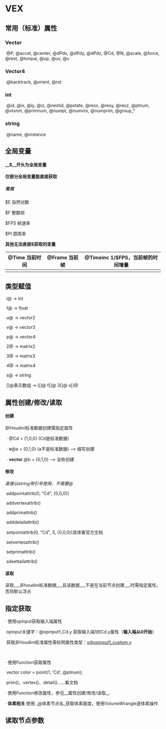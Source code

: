 # VEX



## 常用（标准）属性

### 	Vector

​	@P, @accel, @center, @dPdx, @dPdy, @dPdz, @Cd, @N, @scale, @force, @rest, @torque, @up, @uv, @v

### 	Vector4 

​	@backtrack, @orient, @rot

### int

​	@id, @ix, @iy, @iz, @nextid, @pstate, @resx, @resy, @resz, @ptnum, @vtxnm, @primnum, @numpt, @numvtx, @numprim, @group_*

### 	string

​	@name, @instance

## 全局变量

####  __$__开头为全局变量

__仅部分全局变量能直接获取__

##### 常用

$E	自然对数

$F	整数帧

$FPS	帧速率

$PI	圆周率



__其他无法直接$获取的变量__

| @Time        当前时间 | @Frame        当前帧 | @Timeinc        1/$FPS，当前帧的时间增量 |
| --------------------- | -------------------- | ---------------------------------------- |
|                       |                      |                                          |



## 类型赋值

​	i@ -> int

​	f@ -> float

​	u@ -> vector2

​	v@ -> vector3

​	p@ -> vector4

​	2@ -> matrix2

​	3@ -> matrix3

​	4@ -> matrix4

​	s@ -> string

​	[]@表示数组 -> i[]@	f[]@	3[]@	s[]@



## 属性创建/修改/读取

#### 创建

非Houdini标准数据创建需指定属性

​	·	@Cd = {1,0,0}	(Cd是标准数据)

​	·	__v__@a = {0,1,0}	(a不是标准数据)	-->	缩写创建

​	·	__vector__ @b = {0,1,0}	-->	全称创建

#### 修改

_直接以string带引号使用，不需要@_

​	addpointattrib(0, "Cd", {0,0,0})

​	addvertexattrib()

​	addprimattrib()

​	adddetailattrib()

​	setpointattrib(0, "Cd", 3, {0,0,0})具体看官方文档

​	setvertexattrib()

​	setprimattrib()

​	sdeettailattrib()



#### 读取

​	读取___非houdini标准数据___且该数据___不是在当前节点创建___时需指定属性，否则默认浮点



## 指定获取

·	使用opinput获取输入端属性

​	opinput关键字：@opinput1_Cd.y 获取输入端1的Cd.y属性（__输入端从0开始__）

​	获取非Houdini标准属性需标明属性类型：v@opinput1_custom.y

​	

·	使用Function获取属性

​	vector color = point(1, 'Cd', @ptnum);

​	prim()、vertex()、detail()……看文档

·	使用Function修改属性，参见__属性创建/修改/读取__

·	__体素相关__:使用 _@体素节点名_获取体素密度，使用VolumeWrangle逐体素操作



## 读取节点参数


